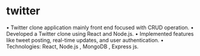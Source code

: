 # twitter
   • Twitter clone application mainly front end focused with CRUD operation.
   • Developed a Twitter clone using React and Node.js.
   • Implemented features like tweet posting, real-time updates, and user authentication.
   • Technologies: React, Node.js , MongoDB , Express js.
